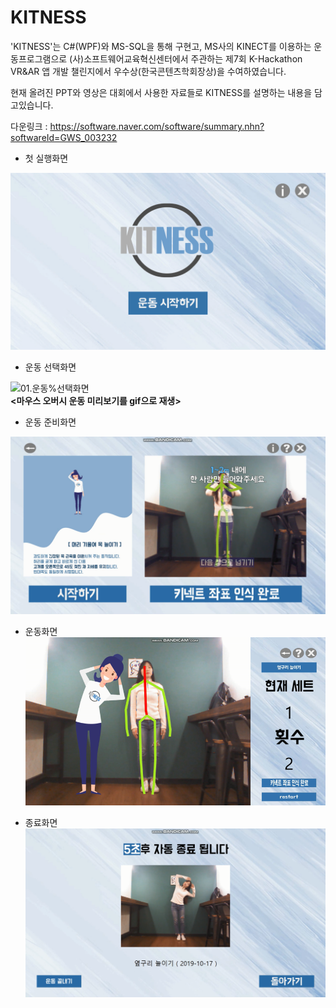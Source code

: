 # KITNESS

'KITNESS'는 C#(WPF)와 MS-SQL을 통해 구현고, MS사의 KINECT를 이용하는 운동프로그램으로
(사)소프트웨어교육혁신센터에서 주관하는 제7회 K-Hackathon VR&AR 앱 개발 챌린지에서 우수상(한국콘텐츠학회장상)을 수여하였습니다.

현재 올려진 PPT와 영상은 대회에서 사용한 자료들로 KITNESS를 설명하는 내용을 담고있습니다.

다운링크 : https://software.naver.com/software/summary.nhn?softwareId=GWS_003232
   

* 첫 실행화면  
   
![00.첫시작화면](/md_img/00.첫시작화면.png)   
  
  
  
  
* 운동 선택화면 
   
![01.운동%선택화면](/md_img/01.운동%선택화면.png)   
**<마우스 오버시 운동 미리보기를 gif으로 재생>**
  
  
  
* 운동 준비화면  

   
![02.운동%20준비화면](/md_img/02.운동%20준비화면.png)     
    
    
  
* 운동화면  
![03.운동화면](/md_img/03.운동화면.png)  
  
  
  
* 종료화면  
![04.종료화면](/md_img/04.종료화면.png)  
